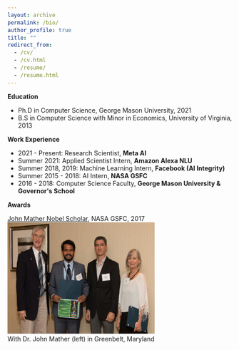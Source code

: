 ```yaml
---
layout: archive
permalink: /bio/
author_profile: true
title: ""
redirect_from: 
  - /cv/
  - /cv.html
  - /resume/
  - /resume.html
---
```


**Education**

* Ph.D in Computer Science, George Mason University, 2021
* B.S in Computer Science with Minor in Economics, University of Virginia, 2013

**Work Experience**

* 2021 - Present: Research Scientist, **Meta AI**
* Summer 2021: Applied Scientist Intern, **Amazon Alexa NLU**
* Summer 2018, 2019: Machine Learning Intern, **Facebook (AI Integrity)**
* Summer 2015 - 2018: AI Intern, **NASA GSFC**
* 2016 - 2018: Computer Science Faculty, **George Mason University & Governor's School**

**Awards**

[John Mather Nobel Scholar](https://spacegrant.org/programs/john-mather/john-mather-2017/), NASA GSFC, 2017\
<img src='/images/jmns.jpg' width="330" height="250">\
With Dr. John Mather (left) in Greenbelt, Maryland
